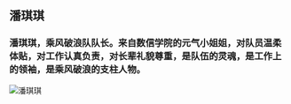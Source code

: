 ## 潘琪琪
### 潘琪琪，乘风破浪队队长。来自数信学院的元气小姐姐，对队员温柔体贴，对工作认真负责，对长辈礼貌尊重，是队伍的灵魂，是工作上的领袖，是乘风破浪的支柱人物。
![潘琪琪](http://mmbiz.qpic.cn/mmbiz_jpg/o4VNBgDFNzHqc92tqoULeaCGY3UIMaaE20zbxNLk8ania3Bge2ibmQOPeVMCOCsfc646ZQib7cR6JfPIWJXELfm0A/640?wx_fmt=jpeg&tp=webp&wxfrom=5&wx_lazy=1)

